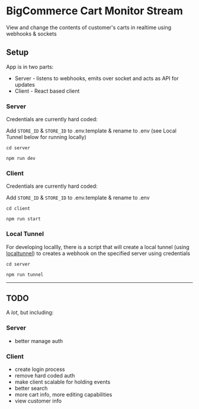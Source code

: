 # BigCommerce Cart Monitor Stream

View and change the contents of customer's carts in realtime using webhooks & sockets

## Setup

App is in two parts:

- Server - listens to webhooks, emits over socket and acts as API for updates
- Client - React based client

### Server

Credentials are currently hard coded:

Add `STORE_ID` & `STORE_ID` to .env.template & rename to .env (see Local Tunnel below for running locally)

`cd server`

`npm run dev`

### Client

Credentials are currently hard coded:

Add `STORE_ID` & `STORE_ID` to .env.template & rename to .env

`cd client`

`npm run start`

### Local Tunnel

For developing locallly, there is a script that will create a local tunnel (using [localtunnel](https://github.com/localtunnel/localtunnel)) to creates a webhook on the specified server using credentials

`cd server`

`npm run tunnel`

---
## TODO

A *lot*, but including:

### Server
- better manage auth

### Client
- create login process
- remove hard coded auth
- make client scalable for holding events
- better search
- more cart info, more editing capabilities
- view customer info

